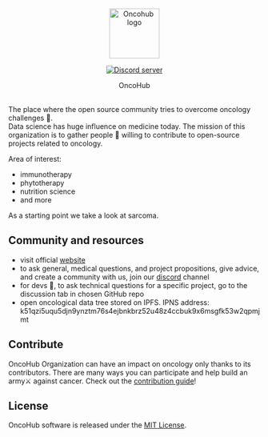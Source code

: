 <br/>
<p align="center">
  <a href="https://oncohub.xyz" target="_blank">
    <img src="https://user-images.githubusercontent.com/34304253/214382281-90494e68-d148-4dbb-b008-e4c02cc7bfff.png" width="100" alt="Oncohub logo">
</p>
<p align="center">
    <a href="https://discord.gg/cxmFYnzyjS">
    <img alt="Discord server" src="https://img.shields.io/discord/217649733915770880?label=Discord&logo=discord&style=flat-square"></a>
</p>

<p align="center">
OncoHub
</p>
<br/>
The place where the open source community tries to overcome oncology challenges 🧬.
<br/>
Data science has huge influence on medicine today. The mission of this organization is to gather people 🤝 willing to contribute to open-source projects related to oncology.

Area of interest:
- immunotherapy
- phytotherapy
- nutrition science
- and more

As a starting point we take a look at sarcoma.

## Community and resources

- visit official <a href="https://oncohub.xyz" target="_blank">website</a>
- to ask general, medical questions, and project propositions, give advice, and create a community with us, join our <a href="https://discord.gg/cxmFYnzyjS" target="_blank">discord</a> channel
- for devs 🧙, to ask technical questions for a specific project, go to the discussion tab in chosen GitHub repo
- open oncological data tree stored on IPFS. IPNS address: k51qzi5uqu5djn9ynztm76s4ejbnkbrz52u48z4ccbuk9x6msgfk53w2qpmjmt

## Contribute

OncoHub Organization can have an impact on oncology only thanks to its contributors. There are many ways you can participate and help build an army⚔ against cancer. Check out the [contribution guide](CONTRIBUTING.md)!

## License

OncoHub software is released under the [MIT License](LICENSE).
